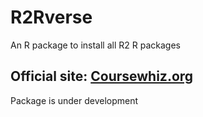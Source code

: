 # R2Rverse
An R package to install all R2 R packages

## Official site: [Coursewhiz.org](https://coursewhiz.org)

Package is under development
